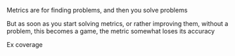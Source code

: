 Metrics are for finding problems, and then you solve problems

But as soon as you start solving metrics, or rather improving them, without a problem, this becomes a game, the metric somewhat loses its accuracy

Ex coverage


